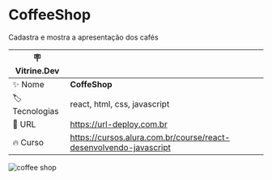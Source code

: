 # CoffeeShop

Cadastra e mostra a apresentação dos cafés

| :placard: Vitrine.Dev |     |
| -------------  | --- |
| :sparkles: Nome        | **CoffeShop**
| :label: Tecnologias | react, html, css, javascript
| :rocket: URL         | https://url-deploy.com.br
| :fire: Curso     | https://cursos.alura.com.br/course/react-desenvolvendo-javascript

<!-- Inserir imagem com a #vitrinedev ao final do link -->
![coffee shop](https://user-images.githubusercontent.com/7076962/226111116-bbab708e-e20d-424e-851b-184d401a5fcc.png#vitrinedev)

<!-- ## Detalhes do projeto

Textos e imagens que descrevam seu projeto, suas conquistas, seus desafios, próximos passos, etc... -->
